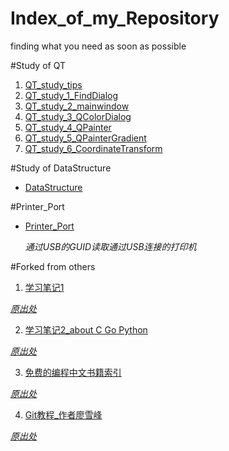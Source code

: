 Index_of_my_Repository
======================
finding what you need as soon as possible

#Study of QT
1. [QT_study_tips](https://github.com/sweetfish/QT_study_tips)
2. [QT_study_1_FindDialog](https://github.com/sweetfish/QT_study_1_FindDialog)
2. [QT_study_2_mainwindow](https://github.com/sweetfish/QT_study_2_mainwindow)
3. [QT_study_3_QColorDialog](https://github.com/sweetfish/QT_study_3_QColorDialog)
4. [QT_study_4_QPainter](https://github.com/sweetfish/QT_study_4_QPainter)
5. [QT_study_5_QPainterGradient](https://github.com/sweetfish/QT_study_5_QPainterGradient)
6. [QT_study_6_CoordinateTransform](https://github.com/sweetfish/QT_study_6_CoordinateTransform)


#Study of DataStructure
- [DataStructure](https://github.com/sweetfish/DataStructure)

#Printer_Port
- [Printer_Port](https://github.com/sweetfish/Printer_Port)

  *通过USB的GUID读取通过USB连接的打印机*

#Forked from others
1. [学习笔记1](https://github.com/sweetfish/note)

  [*原出处*](https://github.com/lzjun567/note)
  
2. [学习笔记2_about C Go Python](https://github.com/sweetfish/book)

  [*原出处*](https://github.com/qyuhen/book)
  
3. [免费的编程中文书籍索引](https://github.com/sweetfish/free-programming-books-zh_CN)

  [*原出处*](https://github.com/justjavac/free-programming-books-zh_CN)
  
4. [Git教程_作者廖雪峰](https://github.com/sweetfish/Git-Tutorial-By-liaoxuefeng)

  [*原出处*](https://github.com/numbbbbb/Git-Tutorial-By-liaoxuefeng)
